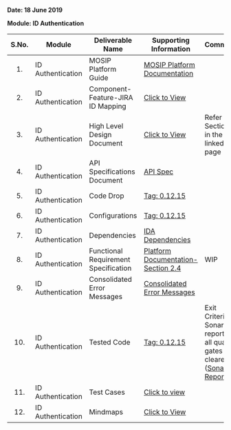 **Date: 18 June 2019**

**Module: ID Authentication**

|**S.No.**|**Module**|**Deliverable Name**| **Supporting Information**|**Comments**|
|:------:|-----|---|---|---|
|1.|ID Authentication|MOSIP Platform Guide|[MOSIP Platform Documentation](Platform-Documentation)||
|2.|ID Authentication|Component-Feature-JIRA ID Mapping|[Click to View](https://github.com/mosip/mosip/wiki/Component-Feature-ID-JIRA-ID-Mapping#11-authentication-)|
|3.|ID Authentication|High Level Design Document|[Click to View](Deliverables---Attachments)|Refer Section 7 in the linked page|
|4.|ID Authentication|API Specifications Document|[API Spec](https://github.com/mosip/mosip/wiki/ID-Authentication-APIs)||
|5.|ID Authentication|Code Drop|[Tag: 0.12.15](/mosip/mosip/releases/tag/0.12.15)||
|6.|ID Authentication|Configurations|[Tag: 0.12.15](/mosip/mosip-configuration/releases/tag/0.12.15)||
|7.|ID Authentication|Dependencies|[IDA Dependencies](https://github.com/mosip/mosip/wiki/ID-Authentication-Dependencies)||
|8.|ID Authentication|Functional Requirement Specification|[Platform Documentation-Section 2.4](https://github.com/mosip/mosip/wiki/Platform-Documentation#34-id-authentication-)|WIP|
|9.|ID Authentication|Consolidated Error Messages|[Consolidated Error Messages](https://github.com/mosip/mosip/blob/master/docs/requirements/Requirements%20Detailing%20References/ID-Authentication/Sprint%2012/Consolidated%20error%20messages%20V2.7.xlsx)||
|10.|ID Authentication|Tested Code|[Tag: 0.12.15](/mosip/mosip/releases/tag/0.12.15)|Exit Criteria: Sonar report with all quality gates cleared ([Sonar Report](http://104.215.158.154:9000/dashboard?id=io.mosip.authentication%3Aauthentication-parent))|
|11.|ID Authentication|Test Cases|[Click to view](https://github.com/mosip/mosip/tree/master/docs/testing/ID-Authentication/Testcases)||
|12.|ID Authentication|Mindmaps|[Click to View](https://github.com/mosip/mosip/tree/master/docs/testing/ID-Authentication/Mindmaps)|
